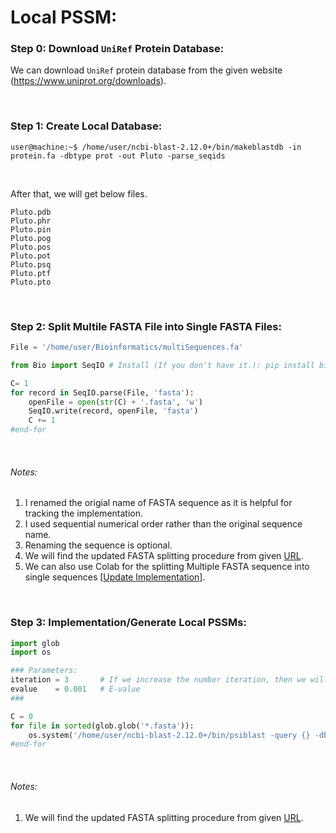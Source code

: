 
# Local PSSM:

### Step 0: Download `UniRef` Protein Database:

We can download `UniRef` protein database from the given website (https://www.uniprot.org/downloads).


&nbsp;
&nbsp;

### Step 1: Create Local Database:


```console
user@machine:~$ /home/user/ncbi-blast-2.12.0+/bin/makeblastdb -in protein.fa -dbtype prot -out Pluto -parse_seqids
```

&nbsp;

After that, we will get below files.
```
Pluto.pdb
Pluto.phr
Pluto.pin
Pluto.pog
Pluto.pos
Pluto.pot
Pluto.psq
Pluto.ptf
Pluto.pto
```

&nbsp;
&nbsp;

### Step 2: Split Multile FASTA File into Single FASTA Files:

```python
File = '/home/user/Bioinformatics/multiSequences.fa'

from Bio import SeqIO # Install (If you don't have it.): pip install biopython

C= 1
for record in SeqIO.parse(File, 'fasta'):
    openFile = open(str(C) + '.fasta', 'w')
    SeqIO.write(record, openFile, 'fasta')
    C += 1
#end-for
```

&nbsp;

###### Notes:
1. I renamed the origial name of FASTA sequence as it is helpful for tracking the implementation.
2. I used sequential numerical order rather than the original sequence name.
3. Renaming the sequence is optional.
4. We will find the updated FASTA splitting procedure from given [URL](https://github.com/mrzResearchArena/BLAST/blob/master/splitFASTA.py).
5. We can also use Colab for the splitting Multiple FASTA sequence into single sequences [[Update Implementation](https://github.com/mrzResearchArena/BLAST/blob/master/Split-FASTA-using-BioPython-Colab.ipynb)].

&nbsp;
&nbsp;


### Step 3: Implementation/Generate Local PSSMs:

```python
import glob
import os

### Parameters:
iteration = 3       # If we increase the number iteration, then we will get the good quality of PSSM.
evalue    = 0.001   # E-value
###

C = 0
for file in sorted(glob.glob('*.fasta')):
    os.system('/home/user/ncbi-blast-2.12.0+/bin/psiblast -query {} -db Pluto -num_iterations={} -evalue={} -out psiblastout.txt -out_ascii_pssm {}-.PSSM -save_each_pssm'.format(file, iteration, evalue, file))
#end-for
```

&nbsp;

###### Notes:
1. We will find the updated FASTA splitting procedure from given [URL](https://github.com/mrzResearchArena/BLAST/blob/master/local-PSSM.py).
